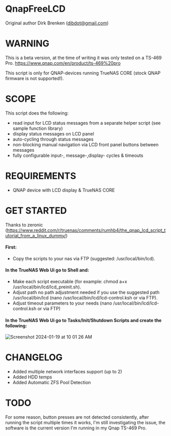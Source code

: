 # QnapFreeLCD
Original author Dirk Brenken (dibdot@gmail.com)

# WARNING
This is a beta version, at the time of writing it was only tested on a TS-469 Pro.
https://www.qnap.com/en/product/ts-469%20pro

This script is only for QNAP-devices running TrueNAS CORE (stock QNAP firmware is not supported!).

# SCOPE
This script does the following:
- read input for LCD status messages from a separate helper script (see sample function library)
- display status messages on LCD panel
- auto-cycling through status messages
- non-blocking manual navigation via LCD front panel buttons between messages
- fully configurable input-, message-,display- cycles & timeouts

# REQUIREMENTS
- QNAP device with LCD display & TrueNAS CORE

# GET STARTED
Thanks to zeronic (https://www.reddit.com/r/truenas/comments/rumhb4/the_qnap_lcd_script_tutorial_from_a_linux_dummy/)
#### First:
- Copy the scripts to your nas via FTP (suggested: /usr/local/bin/lcd).
#### In the TrueNAS Web Ui go to Shell and:
- Make each script executable (for example: chmod a+x /usr/local/bin/lcd/lcd_preinit.sh).
- Adjust path no path adjustment needed if you use the suggested path /usr/local/bin/lcd (nano /usr/local/bin/lcd/lcd-control.ksh or via FTP).
- Adjust timeout parameters to your needs (nano /usr/local/bin/lcd/lcd-control.ksh or via FTP)
#### In the TrueNAS Web Ui go to Tasks/Init/Shutdown Scripts and create the following:

![Screenshot 2024-01-19 at 10 01 26 AM](https://github.com/mrarrieta/QnapFreeLCD/assets/85945105/dc603851-706c-4b05-9ac0-eb2826aa2d40)

# CHANGELOG
- Added multiple network interfaces support (up to 2)
- Added HDD temps
- Added Automatic ZFS Pool Detection

# TODO
For some reason, button presses are not detected consistently, after running the script multiple times it works, 
I'm still investigating the issue, the software is the current version I'm running in my Qnap TS-469 Pro.

